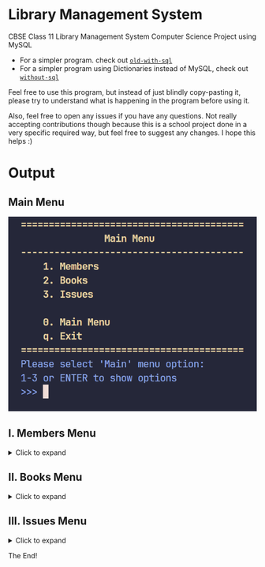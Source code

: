 # Library Management System
CBSE Class 11 Library Management System Computer Science Project using MySQL
- For a simpler program. check out [`old-with-sql`](https://github.com/WitherredAway/library-management-system/tree/old-with-sql)
- For a simpler program using Dictionaries instead of MySQL, check out [`without-sql`](https://github.com/WitherredAway/library-management-system/tree/without-sql)

Feel free to use this program, but instead of just blindly copy-pasting it, please try to understand what is happening in the program before using it.

Also, feel free to open any issues if you have any questions. Not really accepting contributions though because this is a school project done in a very specific required way, but feel free to suggest any changes. I hope this helps :)

# Output
## Main Menu
![main menu](outputs/main_menu.png)
## I. Members Menu
<details>
  <summary>Click to expand</summary>

> ### 1. View All Members
> ![option](outputs/members/1.png)

> ### 2. Search Members
> ![option](outputs/members/2.png)

> ### 3. View Member Details
> ![option](outputs/members/3.png)

> ### 4. Add Member
> ![option](outputs/members/4.png)

> ### 5. Edit Member Details
> ![option](outputs/members/5.png)

> ### 6. Remove Member
> ![option](outputs/members/6.png)
</details>

## II. Books Menu
<details>
  <summary>Click to expand</summary>

> ### 1. View Inventory
> ![option](outputs/books/1.png)

> ### 2. Search Books
> ![option](outputs/books/2.png)

> ### 3. View Book Details
> ![option](outputs/books/3.png)

> ### 4. Add Book
> ![option](outputs/books/4.png)

> ### 5. Edit Book Details
> ![option](outputs/books/5.png)

> ### 6. Remove Book
> ![option](outputs/books/6.png)
</details>

## III. Issues Menu
<details>
  <summary>Click to expand</summary>

> ### 1. View Issued Books
> ![option](outputs/issues/1.png)

> ### 2. Issue Book
> ![option](outputs/issues/2.png)

> ### 3. Un-Issue
> ![option](outputs/issues/3.png)
</details>

The End!


